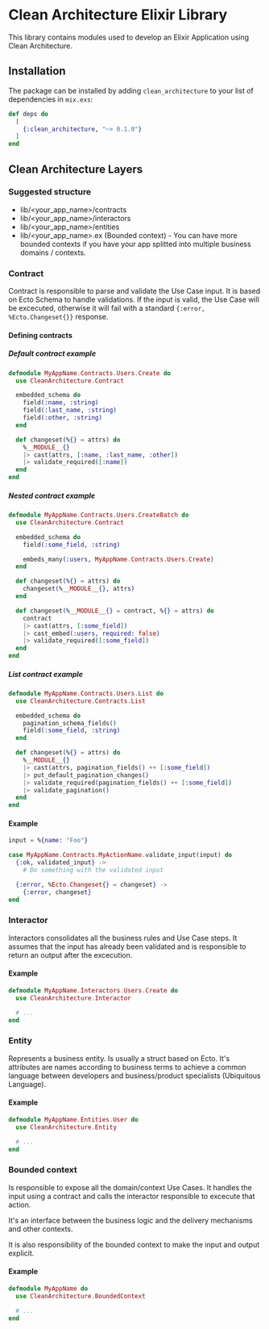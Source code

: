 # Clean Architecture Elixir Library

This library contains modules used to develop an Elixir Application using Clean Architecture.

## Installation

The package can be installed by adding `clean_architecture` to your list of dependencies in `mix.exs`:

```elixir
def deps do
  [
    {:clean_architecture, "~> 0.1.0"}
  ]
end
```

## Clean Architecture Layers

### Suggested structure

- lib/<your_app_name>/contracts
- lib/<your_app_name>/interactors
- lib/<your_app_name>/entities
- lib/<your_app_name>.ex (Bounded context) - You can have more bounded contexts if you have your app splitted into multiple business domains / contexts.

### Contract

Contract is responsible to parse and validate the Use Case input. It is based on Ecto Schema to handle validations. If the input is valid, the Use Case will be excecuted, otherwise it will fail with a standard `{:error, %Ecto.Changeset{}}` response.

#### Defining contracts

##### Default contract example

```elixir
defmodule MyAppName.Contracts.Users.Create do
  use CleanArchitecture.Contract

  embedded_schema do
    field(:name, :string)
    field(:last_name, :string)
    field(:other, :string)
  end

  def changeset(%{} = attrs) do
    %__MODULE__{}
    |> cast(attrs, [:name, :last_name, :other])
    |> validate_required([:name])
  end
end
```

##### Nested contract example

```elixir
defmodule MyAppName.Contracts.Users.CreateBatch do
  use CleanArchitecture.Contract

  embedded_schema do
    field(:some_field, :string)

    embeds_many(:users, MyAppName.Contracts.Users.Create)
  end

  def changeset(%{} = attrs) do
    changeset(%__MODULE__{}, attrs)
  end

  def changeset(%__MODULE__{} = contract, %{} = attrs) do
    contract
    |> cast(attrs, [:some_field])
    |> cast_embed(:users, required: false)
    |> validate_required([:some_field])
  end
end
```

##### List contract example

```elixir
defmodule MyAppName.Contracts.Users.List do
  use CleanArchitecture.Contracts.List

  embedded_schema do
    pagination_schema_fields()
    field(:some_field, :string)
  end

  def changeset(%{} = attrs) do
    %__MODULE__{}
    |> cast(attrs, pagination_fields() ++ [:some_field])
    |> put_default_pagination_changes()
    |> validate_required(pagination_fields() ++ [:some_field])
    |> validate_pagination()
  end
end
```

#### Example

```elixir
input = %{name: "Foo"}

case MyAppName.Contracts.MyActionName.validate_input(input) do
  {:ok, validated_input} ->
    # Do something with the validated input

  {:error, %Ecto.Changeset{} = changeset} ->
    {:error, changeset}
end
```

### Interactor

Interactors consolidates all the business rules and Use Case steps. It assumes that the input has already been validated and is responsible to return an output after the excecution.

#### Example

```elixir
defmodule MyAppName.Interactors.Users.Create do
  use CleanArchitecture.Interactor

  # ...
end
```

### Entity

Represents a business entity. Is usually a struct based on Ecto. It's attributes are names according to business terms to achieve a common language between developers and business/product specialists (Ubiquitous Language).

#### Example

```elixir
defmodule MyAppName.Entities.User do
  use CleanArchitecture.Entity

  # ...
end
```

### Bounded context

Is responsible to expose all the domain/context Use Cases. It handles the input using a contract and calls the interactor responsible to excecute that action.

It's an interface between the business logic and the delivery mechanisms and other contexts.

It is also responsibility of the bounded context to make the input and output explicit.

#### Example

```elixir
defmodule MyAppName do
  use CleanArchitecture.BoundedContext

  # ...
end
```
